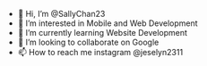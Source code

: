 - 👋 Hi, I’m @SallyChan23
- 👀 I’m interested in Mobile and Web Development
- 🌱 I’m currently learning Website Development
- 💞️ I’m looking to collaborate on Google
- 📫 How to reach me instagram @jeselyn2311

<!---
SallyChan23/SallyChan23 is a ✨ special ✨ repository because its `README.md` (this file) appears on your GitHub profile.
You can click the Preview link to take a look at your changes.
--->
